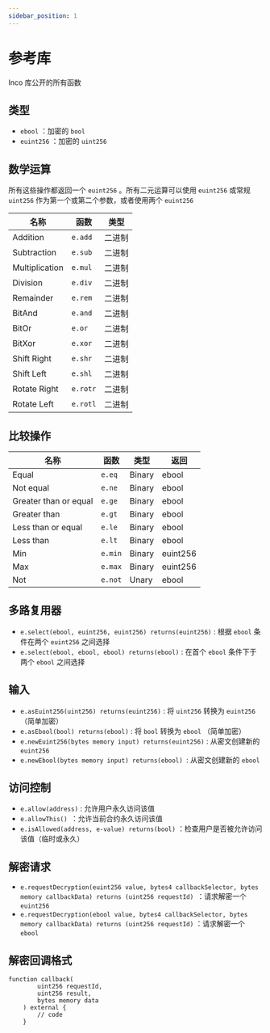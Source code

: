 ```yaml
---
sidebar_position: 1
---
```


# 参考库
Inco 库公开的所有函数

## 类型
- `ebool` ：加密的 `bool`
- `euint256` ：加密的 `uint256`

## 数学运算
所有这些操作都返回一个 `euint256` 。所有二元运算可以使用 `euint256` 或常规 `uint256` 作为第一个或第二个参数，或者使用两个 `euint256`

| 名称           | 函数     | 类型   |
| -------------- | -------- | ------ |
| Addition       | `e.add`  | 二进制 |
| Subtraction    | `e.sub`  | 二进制 |
| Multiplication | `e.mul`  | 二进制 |
| Division       | `e.div`  | 二进制 |
| Remainder      | `e.rem`  | 二进制 |
| BitAnd         | `e.and`  | 二进制 |
| BitOr          | `e.or`   | 二进制 |
| BitXor         | `e.xor`  | 二进制 |
| Shift Right    | `e.shr`  | 二进制 |
| Shift Left     | `e.shl`  | 二进制 |
| Rotate Right   | `e.rotr` | 二进制 |
| Rotate Left    | `e.rotl` | 二进制 |

## 比较操作
| 名称                  | 函数    | 类型   | 返回     |
| --------------------- | ------- | ------ | -------- |
| Equal                 | `e.eq`  | Binary | ebool    |
| Not equal             | `e.ne`  | Binary | ebool    |
| Greater than or equal | `e.ge`  | Binary | ebool    |
| Greater than          | `e.gt`  | Binary | ebool    |
| Less than or equal    | `e.le`  | Binary | ebool    |
| Less than             | `e.lt`  | Binary | ebool    |
| Min                   | `e.min` | Binary | euint256 |
| Max                   | `e.max` | Binary | euint256 |
| Not                   | `e.not` | Unary  | ebool    |

## 多路复用器
- `e.select(ebool, euint256, euint256) returns(euint256)` : 根据 `ebool` 条件在两个 `euint256` 之间选择
- `e.select(ebool, ebool, ebool) returns(ebool)` : 在首个 `ebool` 条件下于两个 `ebool` 之间选择

## 输入
- `e.asEuint256(uint256) returns(euint256)` : 将 `uint256` 转换为 `euint256` （简单加密）
- `e.asEbool(bool) returns(ebool)` : 将 `bool` 转换为 `ebool` （简单加密）
- `e.newEuint256(bytes memory input) returns(euint256)` : 从密文创建新的 `euint256`
- `e.newEbool(bytes memory input) returns(ebool) `: 从密文创建新的 `ebool`

## 访问控制
- `e.allow(address)` : 允许用户永久访问该值
- `e.allowThis() `：允许当前合约永久访问该值
- `e.isAllowed(address, e-value) returns(bool)` ：检查用户是否被允许访问该值（临时或永久）

## 解密请求
- `e.requestDecryption(euint256 value, bytes4 callbackSelector, bytes memory callbackData) returns (uint256 requestId) `：请求解密一个 `euint256`
- `e.requestDecryption(ebool value, bytes4 callbackSelector, bytes memory callbackData) returns (uint256 requestId)` ：请求解密一个 `ebool`

## 解密回调格式
```solidity
function callback(
        uint256 requestId,
        uint256 result,
        bytes memory data
    ) external {
        // code
    }
```